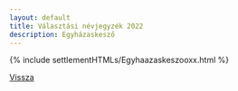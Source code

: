 ```yaml
---
layout: default
title: Választási névjegyzék 2022
description: Egyházaskesző
---
```


{% include settlementHTMLs/Egyhaazaskeszooxx.html %}

[Vissza](./)